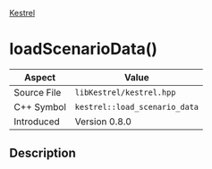 [Kestrel](index)
# loadScenarioData()
| Aspect | Value |
| --- | --- |
| Source File | `libKestrel/kestrel.hpp` |
| C++ Symbol | `kestrel::load_scenario_data` |
| Introduced | Version 0.8.0 |
## Description

